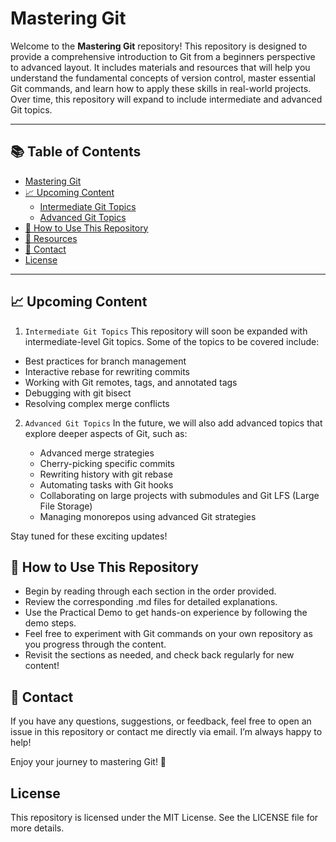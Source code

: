 # Mastering Git

Welcome to the **Mastering Git** repository! This repository is designed to provide a comprehensive introduction to Git from a beginners perspective to advanced layout. It includes materials and resources that will help you understand the fundamental concepts of version control, master essential Git commands, and learn how to apply these skills in real-world projects. Over time, this repository will expand to include intermediate and advanced Git topics.

---

## 📚 Table of Contents

- [Mastering Git ](#mastering-git-basics)
- [📈 Upcoming Content](#-upcoming-content)
  - [Intermediate Git Topics](#intermediate-git-topics)
  - [Advanced Git Topics](#advanced-git-topics)
- [🚀 How to Use This Repository](#-how-to-use-this-repository)
- [🔗 Resources](#-resources)
- [💬 Contact](#-contact)
- [License](#license)

---


## 📈 Upcoming Content

1. `Intermediate Git Topics`
This repository will soon be expanded with intermediate-level Git topics. Some of the topics to be covered include:

  - Best practices for branch management
  - Interactive rebase for rewriting commits
  - Working with Git remotes, tags, and annotated tags
  - Debugging with git bisect
  - Resolving complex merge conflicts



2. `Advanced Git Topics`
In the future, we will also add advanced topics that explore deeper aspects of Git, such as:

   - Advanced merge strategies
   - Cherry-picking specific commits
   - Rewriting history with git rebase
   - Automating tasks with Git hooks
   -  Collaborating on large projects with submodules and Git LFS (Large File Storage)
   - Managing monorepos using advanced Git strategies




Stay tuned for these exciting updates!



## 🚀 How to Use This Repository
   - Begin by reading through each section in the order provided.
   - Review the corresponding .md files for detailed explanations.
   - Use the Practical Demo to get hands-on experience by following the demo steps.
   - Feel free to experiment with Git commands on your own repository as you progress through the content.
   - Revisit the sections as needed, and check back regularly for new content!


## 💬 Contact
If you have any questions, suggestions, or feedback, feel free to open an issue in this repository or contact me directly via email. I’m always happy to help!

Enjoy your journey to mastering Git! 🚀

## License
This repository is licensed under the MIT License. See the LICENSE file for more details.